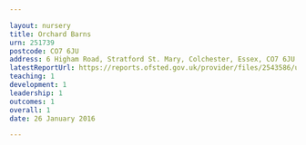 ```yaml
---

layout: nursery
title: Orchard Barns
urn: 251739
postcode: CO7 6JU
address: 6 Higham Road, Stratford St. Mary, Colchester, Essex, CO7 6JU
latestReportUrl: https://reports.ofsted.gov.uk/provider/files/2543586/urn/251739.pdf
teaching: 1
development: 1
leadership: 1
outcomes: 1
overall: 1
date: 26 January 2016

---
```

